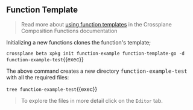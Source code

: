 ## Function Template

> Read more about [using function templates](https://docs.crossplane.io/knowledge-base/guides/write-a-composition-function-in-go/#initialize-the-function-from-a-template) in the Crossplane Composition
> Functions documentation

Initializing a new functions clones the function's template;

`crossplane beta xpkg init function-example function-template-go -d function-example-test`{{exec}}

The above command creates a new directory <kbd>function-example-test</kbd> with
all the required files:

`tree function-example-test`{{exec}}

> To explore the files in more detail click on the `Editor` tab.
